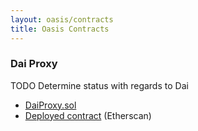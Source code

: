 ```yaml
---
layout: oasis/contracts
title: Oasis Contracts
---
```


### Dai Proxy

TODO Determine status with regards to Dai

* [DaiProxy.sol](https://github.com/makerdao/sai-proxy/blob/master/src/SaiProxy.sol)
* [Deployed contract]() (Etherscan)
